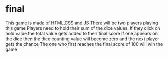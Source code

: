 # final
This game is made of HTML,CSS and JS There will be two players playing this game Players need to hold their sum of the dice values. If they click on hold value the total value gets added to their final score If one appears on the dice then the dice counting value will become zero and the next player gets the chance The one who first reaches the final score of 100 will win the game
